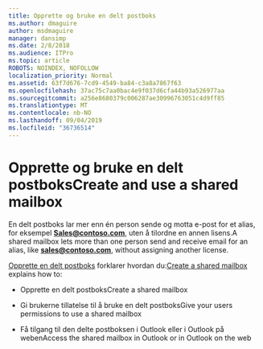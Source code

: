 ```yaml
---
title: Opprette og bruke en delt postboks
ms.author: dmaguire
author: msdmaguire
manager: dansimp
ms.date: 2/8/2018
ms.audience: ITPro
ms.topic: article
ROBOTS: NOINDEX, NOFOLLOW
localization_priority: Normal
ms.assetid: 63f7d676-7cd9-4549-ba84-c3a8a7867f63
ms.openlocfilehash: 37ac75c7aa0bac4e9f037d6cfa44b93a526977aa
ms.sourcegitcommit: a256e8680379c006287ae30996763051c4d9ff85
ms.translationtype: MT
ms.contentlocale: nb-NO
ms.lasthandoff: 09/04/2019
ms.locfileid: "36736514"
---
```

# <a name="create-and-use-a-shared-mailbox"></a><span data-ttu-id="b6d51-102">Opprette og bruke en delt postboks</span><span class="sxs-lookup"><span data-stu-id="b6d51-102">Create and use a shared mailbox</span></span>

<span data-ttu-id="b6d51-103">En delt postboks lar mer enn én person sende og motta e-post for et alias, for eksempel **Sales@contoso.com**, uten å tilordne en annen lisens.</span><span class="sxs-lookup"><span data-stu-id="b6d51-103">A shared mailbox lets more than one person send and receive email for an alias, like **sales@contoso.com**, without assigning another license.</span></span>
  
<span data-ttu-id="b6d51-104">[Opprette en delt postboks](https://docs.microsoft.com/office365/admin/email/create-a-shared-mailbox) forklarer hvordan du:</span><span class="sxs-lookup"><span data-stu-id="b6d51-104">[Create a shared mailbox](https://docs.microsoft.com/office365/admin/email/create-a-shared-mailbox) explains how to:</span></span> 
  
- <span data-ttu-id="b6d51-105">Opprette en delt postboks</span><span class="sxs-lookup"><span data-stu-id="b6d51-105">Create a shared mailbox</span></span>
    
- <span data-ttu-id="b6d51-106">Gi brukerne tillatelse til å bruke en delt postboks</span><span class="sxs-lookup"><span data-stu-id="b6d51-106">Give your users permissions to use a shared mailbox</span></span>
    
- <span data-ttu-id="b6d51-107">Få tilgang til den delte postboksen i Outlook eller i Outlook på weben</span><span class="sxs-lookup"><span data-stu-id="b6d51-107">Access the shared mailbox in Outlook or in Outlook on the web</span></span>
    

